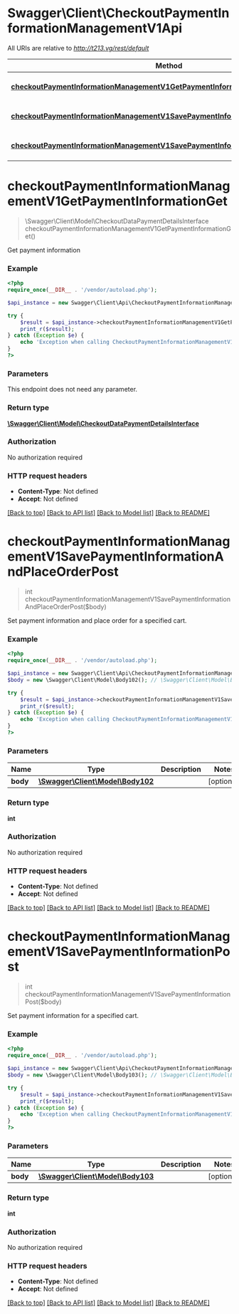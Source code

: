 # Swagger\Client\CheckoutPaymentInformationManagementV1Api

All URIs are relative to *http://t213.vg/rest/default*

Method | HTTP request | Description
------------- | ------------- | -------------
[**checkoutPaymentInformationManagementV1GetPaymentInformationGet**](CheckoutPaymentInformationManagementV1Api.md#checkoutPaymentInformationManagementV1GetPaymentInformationGet) | **GET** /V1/carts/mine/payment-information | 
[**checkoutPaymentInformationManagementV1SavePaymentInformationAndPlaceOrderPost**](CheckoutPaymentInformationManagementV1Api.md#checkoutPaymentInformationManagementV1SavePaymentInformationAndPlaceOrderPost) | **POST** /V1/carts/mine/payment-information | 
[**checkoutPaymentInformationManagementV1SavePaymentInformationPost**](CheckoutPaymentInformationManagementV1Api.md#checkoutPaymentInformationManagementV1SavePaymentInformationPost) | **POST** /V1/carts/mine/set-payment-information | 


# **checkoutPaymentInformationManagementV1GetPaymentInformationGet**
> \Swagger\Client\Model\CheckoutDataPaymentDetailsInterface checkoutPaymentInformationManagementV1GetPaymentInformationGet()



Get payment information

### Example
```php
<?php
require_once(__DIR__ . '/vendor/autoload.php');

$api_instance = new Swagger\Client\Api\CheckoutPaymentInformationManagementV1Api();

try {
    $result = $api_instance->checkoutPaymentInformationManagementV1GetPaymentInformationGet();
    print_r($result);
} catch (Exception $e) {
    echo 'Exception when calling CheckoutPaymentInformationManagementV1Api->checkoutPaymentInformationManagementV1GetPaymentInformationGet: ', $e->getMessage(), PHP_EOL;
}
?>
```

### Parameters
This endpoint does not need any parameter.

### Return type

[**\Swagger\Client\Model\CheckoutDataPaymentDetailsInterface**](../Model/CheckoutDataPaymentDetailsInterface.md)

### Authorization

No authorization required

### HTTP request headers

 - **Content-Type**: Not defined
 - **Accept**: Not defined

[[Back to top]](#) [[Back to API list]](../../README.md#documentation-for-api-endpoints) [[Back to Model list]](../../README.md#documentation-for-models) [[Back to README]](../../README.md)

# **checkoutPaymentInformationManagementV1SavePaymentInformationAndPlaceOrderPost**
> int checkoutPaymentInformationManagementV1SavePaymentInformationAndPlaceOrderPost($body)



Set payment information and place order for a specified cart.

### Example
```php
<?php
require_once(__DIR__ . '/vendor/autoload.php');

$api_instance = new Swagger\Client\Api\CheckoutPaymentInformationManagementV1Api();
$body = new \Swagger\Client\Model\Body102(); // \Swagger\Client\Model\Body102 | 

try {
    $result = $api_instance->checkoutPaymentInformationManagementV1SavePaymentInformationAndPlaceOrderPost($body);
    print_r($result);
} catch (Exception $e) {
    echo 'Exception when calling CheckoutPaymentInformationManagementV1Api->checkoutPaymentInformationManagementV1SavePaymentInformationAndPlaceOrderPost: ', $e->getMessage(), PHP_EOL;
}
?>
```

### Parameters

Name | Type | Description  | Notes
------------- | ------------- | ------------- | -------------
 **body** | [**\Swagger\Client\Model\Body102**](../Model/\Swagger\Client\Model\Body102.md)|  | [optional]

### Return type

**int**

### Authorization

No authorization required

### HTTP request headers

 - **Content-Type**: Not defined
 - **Accept**: Not defined

[[Back to top]](#) [[Back to API list]](../../README.md#documentation-for-api-endpoints) [[Back to Model list]](../../README.md#documentation-for-models) [[Back to README]](../../README.md)

# **checkoutPaymentInformationManagementV1SavePaymentInformationPost**
> int checkoutPaymentInformationManagementV1SavePaymentInformationPost($body)



Set payment information for a specified cart.

### Example
```php
<?php
require_once(__DIR__ . '/vendor/autoload.php');

$api_instance = new Swagger\Client\Api\CheckoutPaymentInformationManagementV1Api();
$body = new \Swagger\Client\Model\Body103(); // \Swagger\Client\Model\Body103 | 

try {
    $result = $api_instance->checkoutPaymentInformationManagementV1SavePaymentInformationPost($body);
    print_r($result);
} catch (Exception $e) {
    echo 'Exception when calling CheckoutPaymentInformationManagementV1Api->checkoutPaymentInformationManagementV1SavePaymentInformationPost: ', $e->getMessage(), PHP_EOL;
}
?>
```

### Parameters

Name | Type | Description  | Notes
------------- | ------------- | ------------- | -------------
 **body** | [**\Swagger\Client\Model\Body103**](../Model/\Swagger\Client\Model\Body103.md)|  | [optional]

### Return type

**int**

### Authorization

No authorization required

### HTTP request headers

 - **Content-Type**: Not defined
 - **Accept**: Not defined

[[Back to top]](#) [[Back to API list]](../../README.md#documentation-for-api-endpoints) [[Back to Model list]](../../README.md#documentation-for-models) [[Back to README]](../../README.md)

